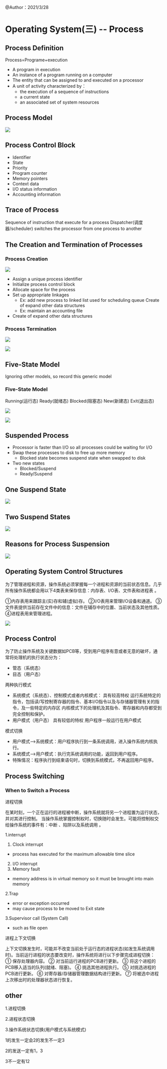 @Author：2021/3/28

# Operating System(三) -- Process

## Process Definition

Process=Programe+execution

- A program in execution
- An instance of a program running on a computer
- The entity that can be assigned to and executed on a processor
- A unit of activity characterized by：
  - the execution of a sequence of instructions
  - a current state
  - an associated set of system resources

## Process Model

![](../pic/a3.1.png)



## Process Control Block

- Identifier
- State
- Priority
- Program counter
- Memory pointers
- Context data
- I/O status information
- Accounting information

## Trace of Process

Sequence of instruction that execute for a process
Dispatcher(调度器/scheduler) switches the processor from one process to another

## The Creation and Termination of Processes

### Process Creation

![](../pic/a3.2.png)

- Assign a unique process identifier
- Initialize process control block
- Allocate space for the process
- Set up appropriate linkages
  - Ex: add new process to linked list used for scheduling queue
    Create of expand other data structures
  - Ex: maintain an accounting file
- Create of expand other data structures

### Process Termination

![](../pic/a3.3.png)

![](../pic/a3.4.png)

## Five-State Model

Ignoring other models, so record this generic model

### Five-State Model

Running(运行态)
Ready(就绪态)
Blocked(阻塞态)
New(新建态)
Exit(退出态)

![](../pic/a3.5.png)

![](../pic/a3.6.png)

## Suspended Process

- Processor is faster than I/O so all processes could be waiting for I/O
- Swap these processes to disk to free up more memory
  - Blocked state becomes suspend state when swapped to disk
- Two new states
  - Blocked/Suspend
  - Ready/Suspend

## One Suspend State

![](../pic/a3.7.png)

## Two Suspend States

![](../pic/a3.8.png)

## Reasons for Process Suspension

![](../pic/a3.9.png)

## Operating System Control Structures

为了管理进程和资源，操作系统必须掌握每一个进程和资源的当前状态信息。几乎所有操作系统都会用以下4类表来保存信息：内存表、I/O表、文件表和进程表 。

①内存表用来跟踪主(实)存和辅(虚拟)存。
②I/O表用来管理I/O设备和通道。 
③文件表提供当前存在文件中的信息：文件在辅存中的位置、当前状态及其他性质。
④进程表用来管理进程。 

![](../pic/a3.10.png)

## Process Control

为了防止操作系统及关键数据如PCB等，受到用户程序有意或者无意的破坏，通常将处理机的执行状态分为：

- 管态（系统态）
- 目态（用户态）



两种执行模式

- 系统模式（系统态）、控制模式或者内核模式：
  具有较高特权
  运行系统特定的指令，包括读/写控制寄存器的指令、基本I/O指令以及与存储器管理有关的指令，及一些特定的内存区
  内核模式下的处理机及其指令、寄存器和内存都受到完全控制和保护。
- 用户模式（用户态）
  具有较低的特权
  用户程序一般运行在用户模式

模式切换

- 用户模式——>系统模式：用户程序执行到一条系统调用，进入操作系统内核执行。
- 系统模式——>用户模式：执行完系统调用的功能，返回到用户程序。
- 特殊情况：程序执行到结束语句时，切换到系统模式，不再返回用户程序。

## Process Switching

### When to Switch a Process

进程切换 

在某时刻，一个正在运行的进程被中断，操作系统就将另一个进程置为运行状态，并对其进行控制。
当操作系统掌握控制权时，切换随时会发生。可能将控制权交给操作系统的事件有：中断 、陷阱以及系统调用 。

1.interrupt
1) Clock interrupt

- process has executed for the maximum allowable time slice

2) I/O interrupt	
3) Memory fault

- memory address is in virtual memory so it must be brought into main memory

2.Trap

- error or exception occurred
- may cause process to be moved to Exit state

3.Supervisor call (System Call)

- such as file open



进程上下文切换

上下文切换发生时，可能并不改变当前处于运行态的进程状态(如发生系统调用时)。当前运行进程的状态要改变时，操作系统将进行以下步骤完成进程切换：
① 保存处理器内容。
② 对当前运行进程的PCB进行更新。
③ 将这个进程的PCB移入适当的队列(就绪、阻塞)。
④ 挑选其他进程执行。
⑤ 对挑选进程的PCB进行更新。
⑥ 对寄存器/存储器管理数据结构进行更新。
⑦ 将被选中进程上次移出时的处理器状态进行恢复。

## other

1.进程切换

2.进程状态切换

3.操作系统状态切换(用户模式与系统模式)

1的发生一定会2的发生不一定3

2的发送一定有1，3

3不一定有12